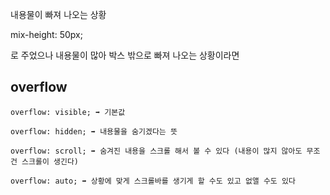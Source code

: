 내용물이 빠져 나오는 상황

mix-height: 50px;

로 주었으나 내용물이 많아 박스 밖으로 빠져 나오는 상황이라면

## overflow

```
overflow: visible; ➡️ 기본값

overflow: hidden; ➡️ 내용물을 숨기겠다는 뜻

overflow: scroll; ➡️ 숨겨진 내용을 스크롤 해서 볼 수 있다 (내용이 많지 않아도 무조건 스크롤이 생긴다)

overflow: auto; ➡️ 상황에 맞게 스크롤바를 생기게 할 수도 있고 없앨 수도 있다
```
